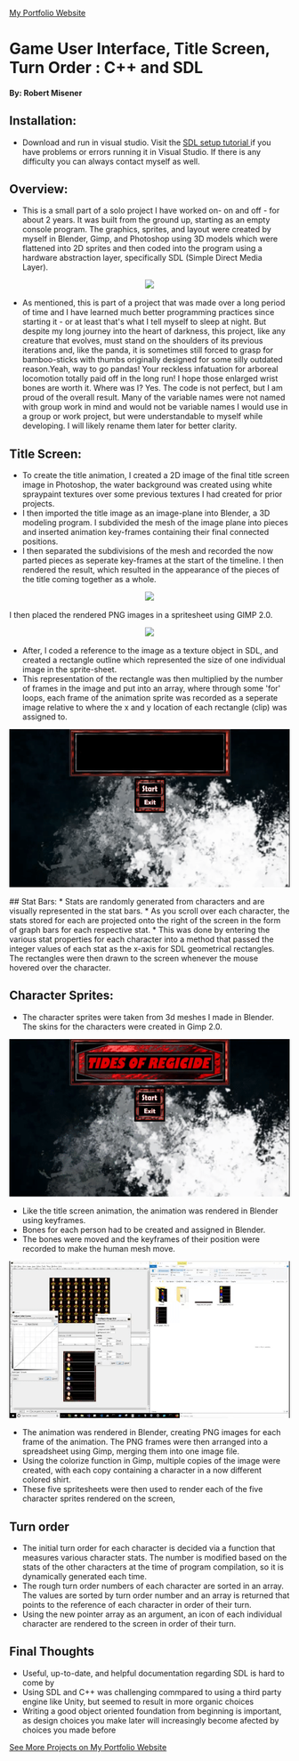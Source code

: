 <a href="http://www.robertmisener.com"> My Portfolio Website </a>

# Game User Interface, Title Screen, Turn Order : C++ and SDL
#### By: Robert Misener


## Installation:
* Download and run in visual studio. Visit the <a href="http://lazyfoo.net/tutorials/SDL/01_hello_SDL/windows/msvsnet2010u/index.php"> SDL setup tutorial </a> if you have problems or errors running it in Visual Studio. If there is any difficulty you can always contact myself as well.

## Overview: 
* This is a small part of a solo project I have worked on- on and off - for about 2 years. It was built from the ground up, starting as an empty console program. The graphics, sprites, and layout were created by myself in Blender, Gimp, and Photoshop using 3D models which were flattened into 2D sprites and then coded into the program using a hardware abstraction layer, specifically SDL (Simple Direct Media Layer).

<p align="center"> <https://www.libsdl.org/download-2.0.php"> <img width = "300px" src="https://upload.wikimedia.org/wikipedia/ru/2/26/SDL_logo.png" /> </a> </p>

* As mentioned, this is part of a project that was made over a long period of time and I have learned much better programming practices since starting it - or at least that's what I tell myself to sleep at night. But despite my long journey into the heart of darkness, this project, like any creature that evolves, must stand on the shoulders of its previous iterations and, like the panda, it is sometimes still forced to grasp for bamboo-sticks with thumbs originally designed for some silly outdated reason.Yeah, way to go pandas! Your reckless infatuation for arboreal locomotion totally paid off in the long run! I hope those enlarged wrist bones are worth it. Where was I? Yes. The code is not perfect, but I am proud of the overall result.  Many of the variable names were not named with group work in mind and would not be variable names I would use in a group or work project, but were understandable to myself while developing. I will likely rename them later for better clarity.

## Title Screen:
* To create the title animation, I created a 2D image of the final title screen image in Photoshop, the water background was created using white spraypaint textures over some previous textures I had created for prior projects. 
* I then imported the title image as an image-plane into Blender, a 3D modeling program. I subdivided the mesh
of the image plane into pieces and inserted animation key-frames containing their final connected positions. 
* I then separated the subdivisions of the mesh and recorded the now parted pieces as seperate key-frames at the start of the timeline. I then rendered the result, which resulted in the appearance of the pieces of the title coming together as a whole.

<p align="center"> <a href="https://www.blender.org"> <img width = "400px" src="https://download.blender.org/institute/logos/blender-socket.png" /> </a> </p>

<p> I then placed the rendered PNG images in a spritesheet using GIMP 2.0. </p>

<p align="center"> <a href="https://gimp.org"> <img width = "400px" src="https://charitycatalogue.com/wp-content/uploads/2017/04/gimp-logo-1-1024x482.png" /> </a> </p>

* After, I coded a reference to the image as a texture object in SDL, and created a rectangle outline which represented the size of
one individual image in the sprite-sheet.  
* This representation of the rectangle was then multiplied by the number of frames in the image and put into an array, where through some 'for' loops, each frame
of the animation sprite was recorded as a seperate image relative to where the x and y location of each rectangle (clip) was assigned to.

<p align="center"> <img src="https://github.com/RobMisener/Game-User-Interface/raw/master/ReadMeImages/torRAM4.gif" /> </p>
## Stat Bars:
* Stats are randomly generated from characters and are visually represented in the stat bars. 
* As you scroll over each character, the stats stored for each
are projected onto the right of the screen in the form of graph bars for each respective stat. 
* This was done by entering the various stat properties for each character into a method that passed the integer values of each stat as the x-axis for SDL geometrical rectangles. The rectangles were then drawn to the screen whenever the mouse hovered over the character.

## Character Sprites:
* The character sprites were taken from 3d meshes I made in Blender. The skins for the characters were created in Gimp 2.0.

<p align="center"> <img src="https://github.com/RobMisener/Game-User-Interface/raw/master/ReadMeImages/torRAM3.gif" /> </p>

* Like the title screen animation, the animation was rendered in Blender using keyframes. 
* Bones for each person had to be created and assigned in Blender. 
* The bones were moved and the keyframes of their position were recorded to make the human mesh move.   

<p align="center"> <img src="https://github.com/RobMisener/Game-User-Interface/raw/master/ReadMeImages/torRAM2.gif" /> </p>

* The animation was rendered in Blender, creating PNG images for each frame of the animation. The PNG frames were then arranged into a spreadsheet using Gimp, merging them into one image file. 
* Using the colorize function in Gimp, multiple copies of the image were created, with each copy containing a character in a now different colored shirt. 
* These five spritesheets were then used to render each of the five character sprites rendered on the screen,

## Turn order 
* The initial turn order for each character is decided via a function that measures various character stats. The number is modified based on the stats of the other characters at the time of program compilation, so it is dynamically generated each time. 
* The rough turn order numbers of each character are sorted in an array. The values are sorted by turn order number and an array is returned that points to the reference of each character in order of their turn.
* Using the new pointer array as an argument, an icon of each individual character are rendered to the screen in order of their turn.

## Final Thoughts
* Useful, up-to-date, and helpful documentation regarding SDL is hard to come by
* Using SDL and C++ was challenging commpared to using a third party engine like Unity, but seemed to result in more organic choices
* Writing a good object oriented foundation from beginning is important, as design choices you make later will increasingly become afected by choices you made before

<a href="http://www.robertmisener.com"> See More Projects on My Portfolio Website</a>

